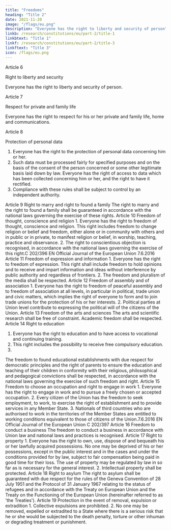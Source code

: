 ```yaml
---
title: "Freedoms"
heading: "Title 2"
date: 2021-11-20
image: "/flags/eu.png"
description: "Everyone has the right to liberty and security of person"
linkb: /research/constitutions/eu/part-2/title-1
linkbtext: "Title 1"
linkf: /research/constitutions/eu/part-2/title-3
linkftext: "Title 3"
icon: /flags/eu.png
---
```



Article 6

Right to liberty and security

Everyone has the right to liberty and security of person.

Article 7

Respect for private and family life

Everyone has the right to respect for his or her private and family life, home and communications.

Article 8

Protection of personal data

1. Everyone has the right to the protection of personal data concerning him or her.
2. Such data must be processed fairly for specified purposes and on the basis of the consent of the
person concerned or some other legitimate basis laid down by law. Everyone has the right of access
to data which has been collected concerning him or her, and the right to have it rectified.
3. Compliance with these rules shall be subject to control by an independent authority.

Article 9
Right to marry and right to found a family
The right to marry and the right to found a family shall be guaranteed in accordance with the
national laws governing the exercise of these rights.
Article 10
Freedom of thought, conscience and religion
1.
Everyone has the right to freedom of thought, conscience and religion. This right includes
freedom to change religion or belief and freedom, either alone or in community with others and in
public or in private, to manifest religion or belief, in worship, teaching, practice and observance.
2.
The right to conscientious objection is recognised, in accordance with the national laws
governing the exercise of this right.C 202/396
EN
Official Journal of the European Union
7.6.2016
Article 11
Freedom of expression and information
1.
Everyone has the right to freedom of expression. This right shall include freedom to hold
opinions and to receive and impart information and ideas without interference by public authority
and regardless of frontiers.
2.
The freedom and pluralism of the media shall be respected.
Article 12
Freedom of assembly and of association
1.
Everyone has the right to freedom of peaceful assembly and to freedom of association at all
levels, in particular in political, trade union and civic matters, which implies the right of everyone to
form and to join trade unions for the protection of his or her interests.
2.
Political parties at Union level contribute to expressing the political will of the citizens of
the Union.
Article 13
Freedom of the arts and sciences
The arts and scientific research shall be free of constraint. Academic freedom shall be respected.
Article 14
Right to education
1. Everyone has the right to education and to have access to vocational and continuing training.
2. This right includes the possibility to receive free compulsory education.
3.
The freedom to found educational establishments with due respect for democratic principles
and the right of parents to ensure the education and teaching of their children in conformity with
their religious, philosophical and pedagogical convictions shall be respected, in accordance with the
national laws governing the exercise of such freedom and right.
Article 15
Freedom to choose an occupation and right to engage in work
1.
Everyone has the right to engage in work and to pursue a freely chosen or accepted occupation.
2.
Every citizen of the Union has the freedom to seek employment, to work, to exercise the right
of establishment and to provide services in any Member State.
3.
Nationals of third countries who are authorised to work in the territories of the Member States
are entitled to working conditions equivalent to those of citizens of the Union.7.6.2016
EN
Official Journal of the European Union
C 202/397
Article 16
Freedom to conduct a business
The freedom to conduct a business in accordance with Union law and national laws and practices
is recognised.
Article 17
Right to property
1.
Everyone has the right to own, use, dispose of and bequeath his or her lawfully acquired
possessions. No one may be deprived of his or her possessions, except in the public interest and
in the cases and under the conditions provided for by law, subject to fair compensation being paid in
good time for their loss. The use of property may be regulated by law in so far as is necessary for the
general interest.
2.
Intellectual property shall be protected.
Article 18
Right to asylum
The right to asylum shall be guaranteed with due respect for the rules of the Geneva Convention
of 28 July 1951 and the Protocol of 31 January 1967 relating to the status of refugees and in
accordance with the Treaty on European Union and the Treaty on the Functioning of the
European Union (hereinafter referred to as 'the Treaties').
Article 19
Protection in the event of removal, expulsion or extradition
1.
Collective expulsions are prohibited.
2.
No one may be removed, expelled or extradited to a State where there is a serious risk that he
or she would be subjected to the death penalty, torture or other inhuman or degrading treatment or
punishment.

